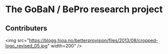 # The GoBaN / BePro research project

## Contributers

<img src="https://blogg.hioa.no/betterprovision/files/2013/08/cropped-logo_revised_05.jpg" width=200" />
